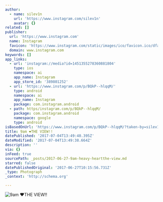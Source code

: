 ```yaml
---
author:
  - name: silev1n
    url: 'https://www.instagram.com/silev1n'
    avatar: {}
related: []
publisher:
  url: 'https://www.instagram.com'
  name: Instagram
  favicon: 'https://www.instagram.com/static/images/ico/favicon.ico/dfa85bb1fd63.ico'
  domain: www.instagram.com
keywords: []
app_links:
  - url: 'instagram://media?id=1451355278360881804'
    type: ios
    namespace: ai
    app_name: Instagram
    app_store_id: '389801252'
  - url: 'https://www.instagram.com/p/BQkP--hlqqM/'
    type: android
    namespace: ai
    app_name: Instagram
    package: com.instagram.android
  - path: https/instagram.com/p/BQkP--hlqqM/
    package: com.instagram.android
    namespace: google
    type: android
isBasedOnUrl: 'https://www.instagram.com/p/BQkP--hlqqM/?taken-by=silev1n'
title: 9am ❤THE VIEW!!
datePublished: '2017-07-04T13:49:40.395Z'
dateModified: '2017-07-04T13:49:38.664Z'
description: ''
via: {}
inFeed: true
sourcePath: _posts/2017-06-27-9am-heavy-heartthe-view.md
starred: false
datePublishedOriginal: '2017-06-27T10:15:56.731Z'
_type: Photograph
_context: 'http://schema.org'

---
```

![9am ❤THE VIEW!!](https://scontent.cdninstagram.com/t51.2885-15/s640x640/sh0.08/e35/16465853_364762980575312_7801762102674194432_n.jpg)